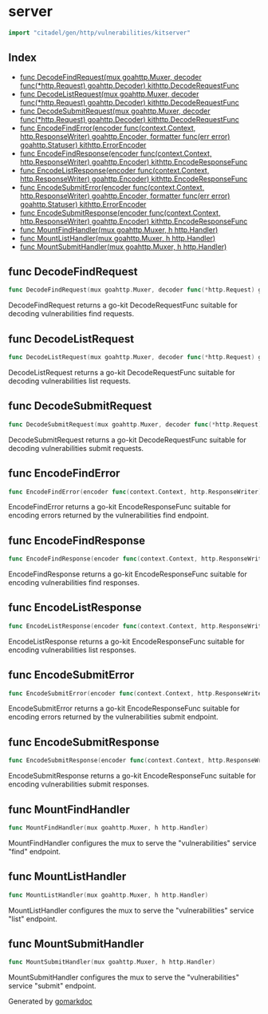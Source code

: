 <!-- Code generated by gomarkdoc. DO NOT EDIT -->

# server

```go
import "citadel/gen/http/vulnerabilities/kitserver"
```

## Index

- [func DecodeFindRequest(mux goahttp.Muxer, decoder func(*http.Request) goahttp.Decoder) kithttp.DecodeRequestFunc](<#func-decodefindrequest>)
- [func DecodeListRequest(mux goahttp.Muxer, decoder func(*http.Request) goahttp.Decoder) kithttp.DecodeRequestFunc](<#func-decodelistrequest>)
- [func DecodeSubmitRequest(mux goahttp.Muxer, decoder func(*http.Request) goahttp.Decoder) kithttp.DecodeRequestFunc](<#func-decodesubmitrequest>)
- [func EncodeFindError(encoder func(context.Context, http.ResponseWriter) goahttp.Encoder, formatter func(err error) goahttp.Statuser) kithttp.ErrorEncoder](<#func-encodefinderror>)
- [func EncodeFindResponse(encoder func(context.Context, http.ResponseWriter) goahttp.Encoder) kithttp.EncodeResponseFunc](<#func-encodefindresponse>)
- [func EncodeListResponse(encoder func(context.Context, http.ResponseWriter) goahttp.Encoder) kithttp.EncodeResponseFunc](<#func-encodelistresponse>)
- [func EncodeSubmitError(encoder func(context.Context, http.ResponseWriter) goahttp.Encoder, formatter func(err error) goahttp.Statuser) kithttp.ErrorEncoder](<#func-encodesubmiterror>)
- [func EncodeSubmitResponse(encoder func(context.Context, http.ResponseWriter) goahttp.Encoder) kithttp.EncodeResponseFunc](<#func-encodesubmitresponse>)
- [func MountFindHandler(mux goahttp.Muxer, h http.Handler)](<#func-mountfindhandler>)
- [func MountListHandler(mux goahttp.Muxer, h http.Handler)](<#func-mountlisthandler>)
- [func MountSubmitHandler(mux goahttp.Muxer, h http.Handler)](<#func-mountsubmithandler>)


## func DecodeFindRequest

```go
func DecodeFindRequest(mux goahttp.Muxer, decoder func(*http.Request) goahttp.Decoder) kithttp.DecodeRequestFunc
```

DecodeFindRequest returns a go\-kit DecodeRequestFunc suitable for decoding vulnerabilities find requests\.

## func DecodeListRequest

```go
func DecodeListRequest(mux goahttp.Muxer, decoder func(*http.Request) goahttp.Decoder) kithttp.DecodeRequestFunc
```

DecodeListRequest returns a go\-kit DecodeRequestFunc suitable for decoding vulnerabilities list requests\.

## func DecodeSubmitRequest

```go
func DecodeSubmitRequest(mux goahttp.Muxer, decoder func(*http.Request) goahttp.Decoder) kithttp.DecodeRequestFunc
```

DecodeSubmitRequest returns a go\-kit DecodeRequestFunc suitable for decoding vulnerabilities submit requests\.

## func EncodeFindError

```go
func EncodeFindError(encoder func(context.Context, http.ResponseWriter) goahttp.Encoder, formatter func(err error) goahttp.Statuser) kithttp.ErrorEncoder
```

EncodeFindError returns a go\-kit EncodeResponseFunc suitable for encoding errors returned by the vulnerabilities find endpoint\.

## func EncodeFindResponse

```go
func EncodeFindResponse(encoder func(context.Context, http.ResponseWriter) goahttp.Encoder) kithttp.EncodeResponseFunc
```

EncodeFindResponse returns a go\-kit EncodeResponseFunc suitable for encoding vulnerabilities find responses\.

## func EncodeListResponse

```go
func EncodeListResponse(encoder func(context.Context, http.ResponseWriter) goahttp.Encoder) kithttp.EncodeResponseFunc
```

EncodeListResponse returns a go\-kit EncodeResponseFunc suitable for encoding vulnerabilities list responses\.

## func EncodeSubmitError

```go
func EncodeSubmitError(encoder func(context.Context, http.ResponseWriter) goahttp.Encoder, formatter func(err error) goahttp.Statuser) kithttp.ErrorEncoder
```

EncodeSubmitError returns a go\-kit EncodeResponseFunc suitable for encoding errors returned by the vulnerabilities submit endpoint\.

## func EncodeSubmitResponse

```go
func EncodeSubmitResponse(encoder func(context.Context, http.ResponseWriter) goahttp.Encoder) kithttp.EncodeResponseFunc
```

EncodeSubmitResponse returns a go\-kit EncodeResponseFunc suitable for encoding vulnerabilities submit responses\.

## func MountFindHandler

```go
func MountFindHandler(mux goahttp.Muxer, h http.Handler)
```

MountFindHandler configures the mux to serve the "vulnerabilities" service "find" endpoint\.

## func MountListHandler

```go
func MountListHandler(mux goahttp.Muxer, h http.Handler)
```

MountListHandler configures the mux to serve the "vulnerabilities" service "list" endpoint\.

## func MountSubmitHandler

```go
func MountSubmitHandler(mux goahttp.Muxer, h http.Handler)
```

MountSubmitHandler configures the mux to serve the "vulnerabilities" service "submit" endpoint\.



Generated by [gomarkdoc](<https://github.com/princjef/gomarkdoc>)
